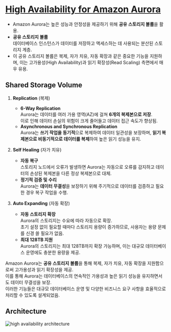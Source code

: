 # [High Availability for Amazon Aurora](https://docs.aws.amazon.com/AmazonRDS/latest/AuroraUserGuide/Concepts.AuroraHighAvailability.html)

* Amazon Aurora는 높은 성능과 안정성을 제공하기 위해 **공유 스토리지 볼륨**을 활용.  
* **공유 스토리지 볼륨**  
데이터베이스 인스턴스가 데이터를 저장하고 액세스하는 데 사용되는 분산된 스토리지 계층.  
* 이 공유 스토리지 볼륨은 복제, 자가 치유, 자동 확장과 같은 중요한 기능을 지원하며, 이는 고가용성(High Availability)과 읽기 확장성(Read Scaling) 측면에서 매우 유용.

## Shared Storage Volume

1. **Replication** (복제)

    * **6-Way Replication**  
    Aurora는 데이터를 여러 가용 영역(AZ)에 걸쳐 **6개의 복제본으로 저장**.  
    이로 인해 데이터 손실의 위험이 크게 줄어들고 데이터 접근 속도가 향상됨.
    * **Asynchronous and Synchronous Replication**  
    Aurora는 **쓰기 작업을 동기적**으로 복제하여 데이터 일관성을 보장하며, **읽기 복제본으로 비동기적으로 데이터를 복제**하여 높은 읽기 성능을 유지.

2. **Self Healing** (자가 치유)

    * **자동 복구**  
    스토리지 노드에서 오류가 발생하면 Aurora는 자동으로 오류를 감지하고 데이터의 손상된 복제본을 다른 정상 복제본으로 대체.
    * **정기적 검증 및 수리**  
    Aurora는 **데이터 무결성**을 보장하기 위해 주기적으로 데이터를 검증하고 필요한 경우 복구 작업을 수행.

3. **Auto Expanding** (자동 확장)

    * **자동 스토리지 확장**  
    Aurora의 스토리지는 수요에 따라 자동으로 확장.  
    초기 설정 없이 필요할 때마다 스토리지 용량이 증가하므로, 사용자는 용량 문제를 신경 쓸 필요가 없음.
    * **최대 128TB 지원**  
    Aurora의 스토리지는 최대 128TB까지 확장 가능하며, 이는 대규모 데이터베이스 운영에도 충분한 용량을 제공.

Amazon Aurora는 **공유 스토리지 볼륨**을 통해 복제, 자가 치유, 자동 확장을 지원함으로써 고가용성과 읽기 확장성을 제공.  
이를 통해 Aurora는 데이터베이스의 연속적인 가용성과 높은 읽기 성능을 유지하면서도 데이터 무결성을 보장.  
이러한 기능들은 대규모 데이터베이스 운영 및 다양한 비즈니스 요구 사항을 효율적으로 처리할 수 있도록 설계되었음.

## Architecture
![high availability architecture](https://github.com/LeeWooJung/AWS-SAA-C03/assets/31682438/a6702170-6e33-48c0-a04e-bae0b0000d77)